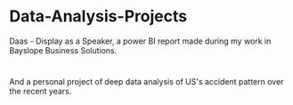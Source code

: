 # Data-Analysis-Projects

Daas - Display as a Speaker, a power BI report made during my work in Bayslope Business Solutions.
#
And a personal project of deep data analysis of US's accident pattern over the recent years.  
